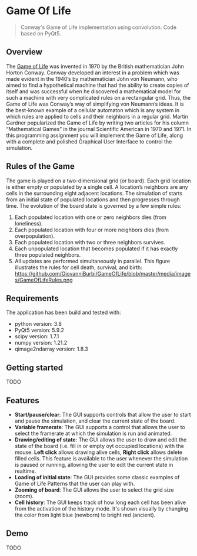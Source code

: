 # Game Of Life
> Conway's Game of Life implementation using convolution. Code based on PyQt5.

## Overview
The [Game of Life](http://ddi.cs.uni-potsdam.de/HyFISCH/Produzieren/lis_projekt/proj_gamelife/ConwayScientificAmerican.htm)
was invented in 1970 by the British mathematician John Horton Conway. Conway
developed an interest in a problem which was made evident in the 1940’s by mathematician John von
Neumann, who aimed to find a hypothetical machine that had the ability to create copies of itself and
was successful when he discovered a mathematical model for such a machine with very complicated
rules on a rectangular grid. Thus, the Game of Life was Conway’s way of simplifying von Neumann’s
ideas. It is the best-known example of a cellular automaton which is any system in which rules are
applied to cells and their neighbors in a regular grid. Martin Gardner popularized the Game of Life
by writing two articles for his column “Mathematical Games” in the journal Scientific American in
1970 and 1971. In this programming assignment you will implement the Game of Life, along with a
complete and polished Graphical User Interface to control the simulation.

## Rules of the Game
The game is played on a two-dimensional grid (or board). Each grid location is either empty or
populated by a single cell. A location’s neighbors are any cells in the surrounding eight adjacent
locations. The simulation of starts from an initial state of populated locations and then progresses
through time. The evolution of the board state is governed by a few simple rules:
1. Each populated location with one or zero neighbors dies (from loneliness).
2. Each populated location with four or more neighbors dies (from overpopulation).
3. Each populated location with two or three neighbors survives.
4. Each unpopulated location that becomes populated if it has exactly three populated neighbors.
5. All updates are performed simultaneously in parallel.
This figure illustrates the rules for cell death, survival, and birth:
https://github.com/GiovanniBurbi/GameOfLife/blob/master/media/images/GameOfLifeRules.png

## Requirements
The application has been build and tested with:
* python version: 3.8
* PyQt5 version: 5.9.2
* scipy version: 1.7.1
* numpy version: 1.21.2
* qimage2ndarray version: 1.8.3

## Getting started
TODO

## Features

* **Start/pause/clear**: The GUI supports controls that allow the user to start and pause the
simulation, and clear the current state of the board.
* **Variable framerate**: The GUI supports a control that allows the user to select the framerate at which the simulation is run and animated.
* **Drawing/editing of state**: The GUI allows the user to draw and edit the state of the board (i.e. fill in or empty oyt occupied locations) with the mouse. **Left click** allows drawing alive cells, **Right click** allows delete filled cells. This feature is available to the user whenever the simulation is paused or running, allowing the user to edit the current state in realtime.
* **Loading of initial state**: The GUI provides some classic examples of Game of Life Patterns that the user can play with.
* **Zooming of board**: The GUI allows the user to select the grid size (zoom).
* **Cell history**: The GUI keeps track of how long each cell has been alive from the activation of the history mode. It's shown visually by changing the color from light blue (newborn) to bright red (ancient).

## Demo
TODO

